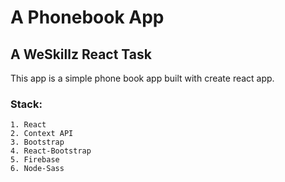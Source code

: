 # A Phonebook App

## A WeSkillz React Task

This app is a simple phone book app built with create react app.

### Stack:

    1. React
    2. Context API
    3. Bootstrap
    4. React-Bootstrap
    5. Firebase
    6. Node-Sass
